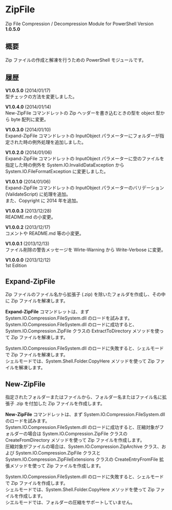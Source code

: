ZipFile
=======

Zip File Compression / Decompression Module for PowerShell Version **1.0.5.0**


概要
----

Zip ファイルの作成と解凍を行うための PowerShell モジュールです。



履歴
----

**V1.0.5.0** (2014/01/17)  
型チェックの方法を変更しました。

**V1.0.4.0** (2014/01/14)  
New-ZipFile コマンドレットの Zip ヘッダーを書き込むときの型を object 型から byte 配列に変更。

**V1.0.3.0** (2014/01/10)  
Expand-ZipFile コマンドレットの InputObject パラメーターにフォルダーが指定された時の例外処理を追加しました。

**V1.0.2.0** (2014/01/06)  
Expand-ZipFile コマンドレットの InputObject パラメーターに空のファイルを指定した時の例外を System.IO.InvalidDataException から System.IO.FileFormatException に変更しました。

**V1.0.1.0** (2014/01/06)  
Expand-ZipFile コマンドレットの InputObject パラメーターのバリデーション (ValidateScript) に処理を追加。  
また、Copyright に 2014 年を追加。

**V1.0.0.3** (2013/12/28)  
README.md の小変更。

**V1.0.0.2** (2013/12/17)  
コメントや README.md 等の小変更。

**V1.0.0.1** (2013/12/13)  
ファイル削除の警告メッセージを Wirte-Warning から Write-Verbose に変更。

**V1.0.0.0**  (2013/12/12)  
1st Edition


Expand-ZipFile
--------------

Zip ファイルのファイル名から拡張子 (.zip) を除いたフォルダを作成し、その中に Zip ファイルを解凍します。

**Expand-ZipFile** コマンドレットは、まず System.IO.Compression.FileSystem.dll のロードを試みます。  
System.IO.Compression.FileSystem.dll のロードに成功すると、System.IO.Compression.ZipFile クラスの ExtractToDirectory メソッドを使って Zip ファイルを解凍します。

System.IO.Compression.FileSystem.dll のロードに失敗すると、シェルモードで Zip ファイルを解凍します。  
シェルモードでは、System.Shell.Folder.CopyHere メソッドを使って Zip ファイルを解凍します。


New-ZipFile
-----------

指定されたフォルダーまたはファイルから、フォルダー名またはファイル名に拡張子 .zip を付加した Zip ファイルを作成します。

**New-ZipFile** コマンドレットは、まず System.IO.Compression.FileSystem.dll のロードを試みます。  
System.IO.Compression.FileSystem.dll のロードに成功すると、圧縮対象がフォルダーの場合は System.IO.Compression.ZipFile クラスの CreateFromDirectory メソッドを使って Zip ファイルを作成します。  
圧縮対象がファイルの場合は、System.IO.Compression.ZipArchive クラス、および System.IO.Compression.ZipFile クラスと System.IO.Compression.ZipFileExtensions クラスの CreateEntryFromFile 拡張メソッドを使って Zip ファイルを作成します。

System.IO.Compression.FileSystem.dll のロードに失敗すると、シェルモードで Zip ファイルを作成します。  
シェルモードでは、System.Shell.Folder.CopyHere メソッドを使って Zip ファイルを作成します。  
シエルモードでは、フォルダーの圧縮をサポートしていません。
